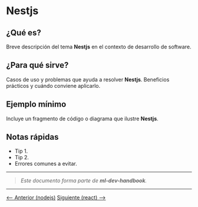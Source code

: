 # Nestjs

## ¿Qué es?

Breve descripción del tema **Nestjs** en el contexto de desarrollo de software.

## ¿Para qué sirve?

Casos de uso y problemas que ayuda a resolver **Nestjs**. Beneficios prácticos y cuándo conviene aplicarlo.

## Ejemplo mínimo

Incluye un fragmento de código o diagrama que ilustre **Nestjs**.

## Notas rápidas

- Tip 1.
- Tip 2.
- Errores comunes a evitar.

---

> _Este documento forma parte de **ml-dev-handbook**._

---

[⟵ Anterior (nodejs)](../nodejs/README.md) [Siguiente (react) ⟶](../reactjs/README.md)
